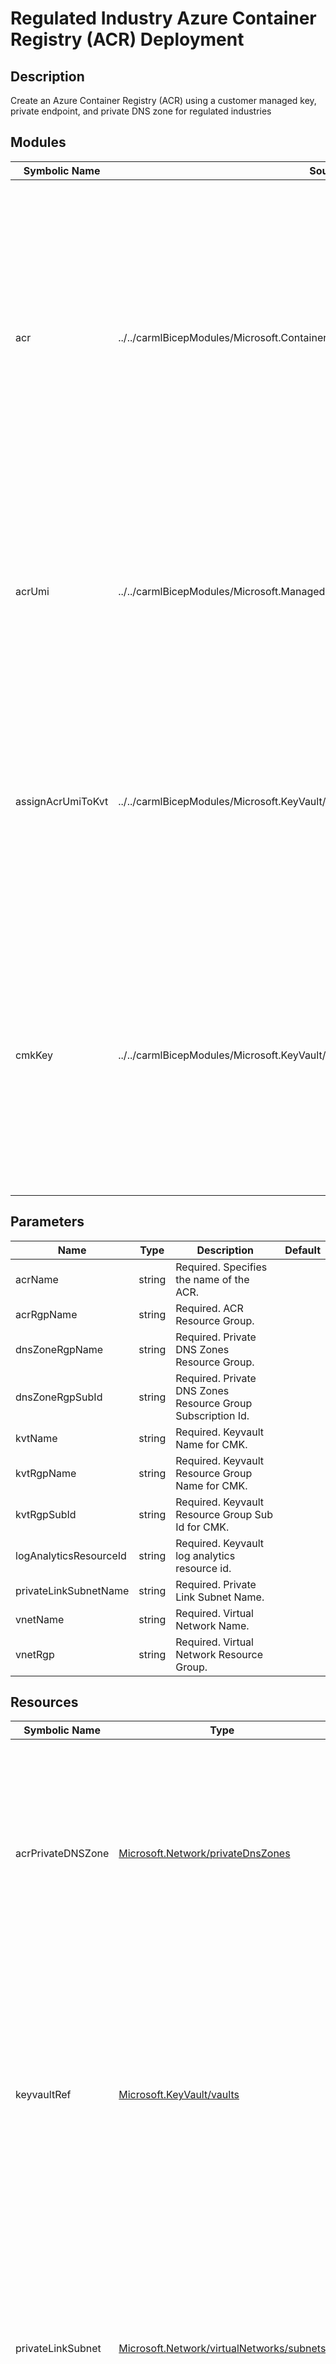 # Regulated Industry Azure Container Registry (ACR) Deployment

## Description

Create an Azure Container Registry (ACR) using a customer managed key, private endpoint, and private DNS zone for regulated industries

## Modules

| Symbolic Name | Source | Description |
| --- | --- | --- |
| acr | ../../carmlBicepModules/Microsoft.ContainerRegistry/registries/deploy.bicep | Create the Azure Container Registry using the previously created resources. This will create the Azure Container Registry (ACR) with a key vault reference and use the private dns zone scope to create a new "A" Record in the zone for this container registry. |
| acrUmi | ../../carmlBicepModules/Microsoft.ManagedIdentity/userAssignedIdentities/deploy.bicep | Create user managed identity for the Azure Container Registry (ACR) to authenticate against the Azure Key Vault to retrieve the customer managed key. |
| assignAcrUmiToKvt | ../../carmlBicepModules/Microsoft.KeyVault/vaults/accessPolicies/deploy.bicep | Assign the Azure Container Registry (ACR) User Managed Identity (UMI) with the required key vault access policy to pull the Azure Key Vault (AKV) hosted encryption key. |
| cmkKey | ../../carmlBicepModules/Microsoft.KeyVault/vaults/keys/deploy.bicep | Create customer managed keys for the Azure Container Registry (ACR) that will be used to encrypt the data at rest. To meet Impact Level 5 requirements we will assign a key size of 4096 bits and use the RSA-HSM key type. |

## Parameters

| Name | Type | Description | Default |
| --- | --- | --- | --- |
| acrName | string | Required. Specifies the name of the ACR. |  |
| acrRgpName | string | Required. ACR Resource Group. |  |
| dnsZoneRgpName | string | Required. Private DNS Zones Resource Group. |  |
| dnsZoneRgpSubId | string | Required. Private DNS Zones Resource Group Subscription Id. |  |
| kvtName | string | Required. Keyvault Name for CMK. |  |
| kvtRgpName | string | Required. Keyvault Resource Group Name for CMK. |  |
| kvtRgpSubId | string | Required. Keyvault Resource Group Sub Id for CMK. |  |
| logAnalyticsResourceId | string | Required. Keyvault log analytics resource id. |  |
| privateLinkSubnetName | string | Required. Private Link Subnet Name. |  |
| vnetName | string | Required. Virtual Network Name. |  |
| vnetRgp | string | Required. Virtual Network Resource Group. |  |

## Resources

| Symbolic Name | Type | Description |
| --- | --- | --- |
| acrPrivateDNSZone | [Microsoft.Network/privateDnsZones](https://learn.microsoft.com/en-us/azure/templates/microsoft.network/privatednszones) | Generate an Azure Resource Manager (ARM) reference to the Azure Container Registry (ACR) Private DNS Zone that will be used to resolve the ACR private endpoint. |
| keyvaultRef | [Microsoft.KeyVault/vaults](https://learn.microsoft.com/en-us/azure/templates/microsoft.keyvault/vaults) | Generate an Azure Resource Manager (ARM) reference to the Azure Key Vault (AKV)  that will be used to create the customer managed key (CMK) for the Azure Container Registry (ACR). |
| privateLinkSubnet | [Microsoft.Network/virtualNetworks/subnets](https://learn.microsoft.com/en-us/azure/templates/microsoft.network/virtualnetworks/subnets) | Generate an Azure Resource Manager (ARM) reference to the Azure Subnet that will be used to map the Azure Container Registry (ACR) private interface to the appropriate subnet. |

